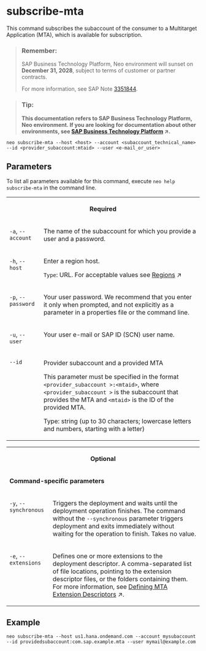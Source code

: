 <!-- loioea358be4b37c44528d7b24f3726c24fc -->

# subscribe-mta

This command subscribes the subaccount of the consumer to a Multitarget Application \(MTA\), which is available for subscription.



> ### Remember:  
> SAP Business Technology Platform, Neo environment will sunset on **December 31, 2028**, subject to terms of customer or partner contracts.
> 
> For more information, see SAP Note [3351844](https://me.sap.com/notes/3351844).

> ### Tip:  
> **This documentation refers to SAP Business Technology Platform, Neo environment. If you are looking for documentation about other environments, see [SAP Business Technology Platform](https://help.sap.com/viewer/65de2977205c403bbc107264b8eccf4b/Cloud/en-US/6a2c1ab5a31b4ed9a2ce17a5329e1dd8.html "SAP Business Technology Platform (SAP BTP) is an integrated offering comprised of the following technology portfolios: application development; process automation; integration; data, analytics, and enterprise planning; artificial intelligence. The platform offers users the ability to turn data into business value, compose end-to-end business processes, connect entire IT landscapes, and personalize, build and extend SAP applications. This reduces the overall total cost of ownership maintaining SAP landscapes and third-party software across end-to-end business processes.") :arrow_upper_right:.**



```
neo subscribe-mta --host <host> --account <subaccount_technical_name> --id <provider_subaccount:mtaid> --user <e-mail_or_user>
```



<a name="loioea358be4b37c44528d7b24f3726c24fc__section_N10015_N10012_N10001"/>

## Parameters



To list all parameters available for this command, execute `neo help subscribe-mta` in the command line.


<table>
<tr>
<th valign="top" colspan="2">

Required

</th>
</tr>
<tr>
<td valign="top">

`-a`, `--account` 

</td>
<td valign="top">

The name of the subaccount for which you provide a user and a password.

</td>
</tr>
<tr>
<td valign="top">

`-h`, `--host` 

</td>
<td valign="top">

Enter a region host.

`Type`: URL. For acceptable values see [Regions](https://help.sap.com/viewer/65de2977205c403bbc107264b8eccf4b/Cloud/en-US/350356d1dc314d3199dca15bd2ab9b0e.html "You can deploy applications in different regions. Each region represents a geographical location (for example, Europe, US East) where applications, data, or services are hosted.") :arrow_upper_right:

</td>
</tr>
<tr>
<td valign="top">

`-p`, `--password` 

</td>
<td valign="top">

Your user password. We recommend that you enter it only when prompted, and not explicitly as a parameter in a properties file or the command line.

</td>
</tr>
<tr>
<td valign="top">

`-u`, `--user` 

</td>
<td valign="top">

Your user e-mail or SAP ID \(SCN\) user name.

</td>
</tr>
<tr>
<td valign="top">

`--id` 

</td>
<td valign="top">

Provider subaccount and a provided MTA

This parameter must be specified in the format `<provider_subaccount >:<mtaid>`, where `<provider_subaccount >` is the subaccount that provides the MTA and `<mtaid>` is the ID of the provided MTA.

Type: string \(up to 30 characters; lowercase letters and numbers, starting with a letter\)

</td>
</tr>
</table>


<table>
<tr>
<th valign="top" colspan="2">

Optional

</th>
</tr>
<tr>
<td valign="top" colspan="2">

**Command-specific parameters**

</td>
</tr>
<tr>
<td valign="top">

`-y`, `--synchronous` 

</td>
<td valign="top">

Triggers the deployment and waits until the deployment operation finishes. The command without the `--synchronous` parameter triggers deployment and exits immediately without waiting for the operation to finish. Takes no value.

</td>
</tr>
<tr>
<td valign="top">

`-e`, `--extensions` 

</td>
<td valign="top">

Defines one or more extensions to the deployment descriptor. A comma-separated list of file locations, pointing to the extension descriptor files, or the folders containing them. For more information, see [Defining MTA Extension Descriptors](https://help.sap.com/viewer/65de2977205c403bbc107264b8eccf4b/Cloud/en-US/50df803465324d36851c79fd07e8972c.html "") :arrow_upper_right:.

</td>
</tr>
</table>



<a name="loioea358be4b37c44528d7b24f3726c24fc__section_N1014A_N10012_N10001"/>

## Example

```
neo subscribe-mta --host us1.hana.ondemand.com --account mysubaccount --id providedsubaccount:com.sap.example.mta --user mymail@example.com
```

